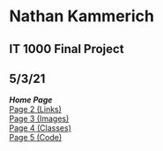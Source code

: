 # Nathan Kammerich
## IT 1000 Final Project
## 5/3/21
***Home Page*** \
[Page 2 (Links)](page2.md) \
[Page 3 (Images)](page3.md) \
[Page 4 (Classes)](page4.md) \
[Page 5 (Code)](page5.md) 